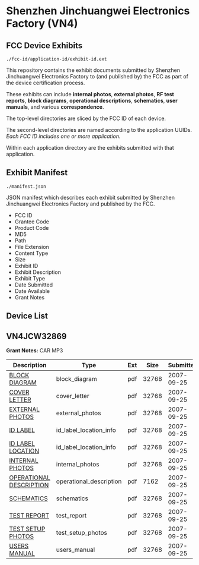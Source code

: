 # Shenzhen Jinchuangwei Electronics Factory (VN4)
## FCC Device Exhibits

```
./fcc-id/application-id/exhibit-id.ext
```

This repository contains the exhibit documents submitted by Shenzhen Jinchuangwei Electronics Factory to (and published by) the FCC as part of the device certification process.

These exhibits can include **internal photos**, **external photos**, **RF test reports**, **block diagrams**, **operational descriptions**, **schematics**, **user manuals**, and various **correspondence**.

The top-level directories are sliced by the FCC ID of each device.

The second-level directories are named according to the application UUIDs. *Each FCC ID includes one or more application.*

Within each application directory are the exhibits submitted with that application. 

## Exhibit Manifest

```
./manifest.json
```

JSON manifest which describes each exhibit submitted by Shenzhen Jinchuangwei Electronics Factory and published by the FCC.

- FCC ID
- Grantee Code
- Product Code
- MD5
- Path
- File Extension
- Content Type
- Size
- Exhibit ID
- Exhibit Description
- Exhibit Type
- Date Submitted
- Date Available
- Grant Notes

## Device List
## VN4JCW32869
**Grant Notes:** CAR MP3

| Description | Type | Ext | Size | Submitted | Available |
| ----------- | ---- | --- | ---- | --------- | --------- |
| [BLOCK DIAGRAM](VN4JCW32869/6516e1853ca9873305881b161a8d2075/846656.pdf) | block_diagram | pdf | 32768 | 2007-09-25 | 2007-09-25 |
| [COVER LETTER](VN4JCW32869/6516e1853ca9873305881b161a8d2075/846657.pdf) | cover_letter | pdf | 32768 | 2007-09-25 | 2007-09-25 |
| [EXTERNAL PHOTOS](VN4JCW32869/6516e1853ca9873305881b161a8d2075/846653.pdf) | external_photos | pdf | 32768 | 2007-09-25 | 2007-09-25 |
| [ID LABEL](VN4JCW32869/6516e1853ca9873305881b161a8d2075/847314.pdf) | id_label_location_info | pdf | 32768 | 2007-09-25 | 2007-09-25 |
| [ID LABEL LOCATION](VN4JCW32869/6516e1853ca9873305881b161a8d2075/847314.pdf) | id_label_location_info | pdf | 32768 | 2007-09-25 | 2007-09-25 |
| [INTERNAL PHOTOS](VN4JCW32869/6516e1853ca9873305881b161a8d2075/846660.pdf) | internal_photos | pdf | 32768 | 2007-09-25 | 2007-09-25 |
| [OPERATIONAL DESCRIPTION](VN4JCW32869/6516e1853ca9873305881b161a8d2075/846661.pdf) | operational_description | pdf | 7162 | 2007-09-25 | 2007-09-25 |
| [SCHEMATICS](VN4JCW32869/6516e1853ca9873305881b161a8d2075/846662.pdf) | schematics | pdf | 32768 | 2007-09-25 | 2007-09-25 |
| [TEST REPORT](VN4JCW32869/6516e1853ca9873305881b161a8d2075/846663.pdf) | test_report | pdf | 32768 | 2007-09-25 | 2007-09-25 |
| [TEST SETUP PHOTOS](VN4JCW32869/6516e1853ca9873305881b161a8d2075/846654.pdf) | test_setup_photos | pdf | 32768 | 2007-09-25 | 2007-09-25 |
| [USERS MANUAL](VN4JCW32869/6516e1853ca9873305881b161a8d2075/846655.pdf) | users_manual | pdf | 32768 | 2007-09-25 | 2007-09-25 |
